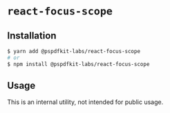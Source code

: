 # `react-focus-scope`

## Installation

```sh
$ yarn add @pspdfkit-labs/react-focus-scope
# or
$ npm install @pspdfkit-labs/react-focus-scope
```

## Usage

This is an internal utility, not intended for public usage.
